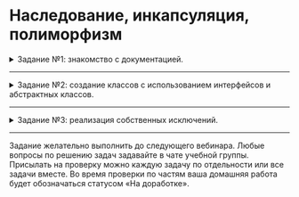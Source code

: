 # Наследование, инкапсуляция, полиморфизм

<details>
<summary>Задание №1: знакомство с документацией.</summary>

# Задание 1. Знакомство с документацией

В официальной документации можно найти статьи про понятия, которые мы изучали в рамках этой лекции:

- [наследование](https://www.php.net/manual/ru/language.oop5.inheritance.php),
- [область видимости](https://www.php.net/manual/ru/language.oop5.visibility.php),
- [абстрактные классы](https://www.php.net/manual/ru/language.oop5.abstract.php),
- [интерфейсы](https://www.php.net/manual/ru/language.oop5.interfaces.php).

В задании не надо ничего отправлять на проверку, но ознакомление с этой документацией поможет в дальнейшей работе с PHP.

</details>

---

<details>

<summary>Задание №2: создание классов с использованием интерфейсов и абстрактных классов.</summary>

## Задание 2. Создание классов с использованием интерфейсов и абстрактных классов

### Предыстория

Мы узнали про три кита ООП: наследование, полиморфизм и инкапсуляцию. Настало время применять их на деле. Допустим,
у нас есть небольшой отдел в IT-компании и надо провести перекличку сотрудников.

### Техническое задание

Необходимо создать классы следующих объектов:

- сотрудник,
- директор,
- менеджер,
- программист,
- тестировщик.

Необходимо реализовать иерархию классов с помощью абстракций, а также добавить по смыслу следующие
интерфейсы:

- может управлять или руководить (LeadInterface),
- может заниматься разработкой приложения (ApplicationCreatorInterface),
- может вести вебинар для коллег (WebinarSpeakerInterface).

Каждый класс должен не только обладать своим местом в иерархии классов и реализовывать один или несколько интерфейсов,
но и обладать собственными методами и свойствами. Обратите внимание на уровни доступа и количество — не
менее трёх свойств и трёх методов в классе.

Результатом же будет скрипт, который инициализирует по одному или двум объектам каждого класса и выводит как
имя и фамилию каждого вместе с зарплатой и особенностями работы, так и общее количество объектов и общую зарплату
на отдел.

Пример вывода:

```
Иванов Иван, позиция: программист, зарплата: 20 попугаев, может заниматься разработкой приложения: пишет код,
может проводить вебинары: на технические и психологические темы.

Общее количество сотрудников: 1.
Общая сумма зарплат: 20 попугаев.
```

**Обратите внимание на** [**рекомендации по сдаче домашнего задания**](../homework.md).

</details>

---

<details>
<summary>Задание №3: реализация собственных исключений.</summary>

## Задание 3. Реализация собственных исключений

### Предыстория

В PHP существует механизм исключений. Небольшое напоминание о том, как они [выглядят](https://www.php.net/manual/ru/language.exceptions.php).

Но не всегда нам нужно использовать существующие, например, бывает необходимость в своих, кастомных
исключениях. Поэтому на этом, возможно, искусственном, примере мы рассмотрим использование исключений
для конкретизации ошибок.

### Техническое задание

Попробуем отследить тип переменной, переданной в функцию, с помощью исключений.

Создайте кастомные исключения, которые обозначали бы:

- int — число;
- float — число;
- string — строку;
- bool — булево значение;
- array — массив;
- null — объект.

Как примерно будет выглядеть результат:

- вызываем функцию calculate,
- внутри функции, в зависимости от типа переданной переменной, выбрасываем то или иное исключение из созданных выше;
- снаружи ловим каждое отдельное исключение и в его блоке catch выводим сообщение о типе переменной.

### Задание со звёздочкой

Внедрите свои классы исключений в качестве проверок в задание №2.
Пример:

- передали отрицательное значение зарплаты — исключение «зарплата не может быть меньше 0» и вывод соответствующего
  сообщения.

**Обратите внимание на** [**рекомендации по сдаче домашнего задания**](../homework.md).

</details>

---

Задание желательно выполнить до следующего вебинара. Любые вопросы по решению задач задавайте в чате учебной группы.
Присылать на проверку можно каждую задачу по отдельности или все задачи вместе. Во время проверки по частям ваша домашняя работа будет обозначаться статусом «На доработке».
